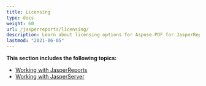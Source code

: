 ```yaml
---
title: Licensing
type: docs
weight: 60
url: /jasperreports/licensing/
description: Learn about licensing options for Aspose.PDF for JasperReports. Activate your license to access full functionality and features.
lastmod: "2021-06-05"
---
```


**This section includes the following topics:**

- [Working with JasperReports](/pdf/jasperreports/working-with-jasperreports/)
- [Working with JasperServer](/pdf/jasperreports/working-with-jasperserver/)
